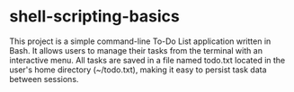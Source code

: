# shell-scripting-basics
This project is a simple command-line To-Do List application written in Bash. It allows users to manage their tasks from the terminal with an interactive menu. All tasks are saved in a file named todo.txt located in the user's home directory (~/todo.txt), making it easy to persist task data between sessions.
